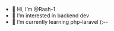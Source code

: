 - 👋 Hi, I’m @Rash-1
- 👀 I’m interested in backend dev
- 🌱 I’m currently learning php-laravel
(:--

<!---
Rash-1/Rash-1 is a ✨ special ✨ repository because its `README.md` (this file) appears on your GitHub profile.
You can click the Preview link to take a look at your changes.
--->
